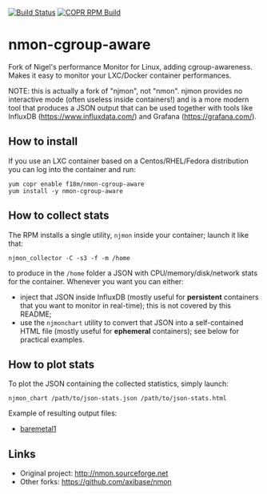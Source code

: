 [![Build Status](https://travis-ci.com/f18m/nmon-cgroup-aware.svg?branch=master)](https://travis-ci.com/f18m/nmon-cgroup-aware)
[![COPR RPM Build](https://copr.fedorainfracloud.org/coprs/f18m/nmon-cgroup-aware/package/nmon-cgroup-aware/status_image/last_build.png)](https://copr.fedorainfracloud.org/coprs/f18m/nmon-cgroup-aware/)


# nmon-cgroup-aware

Fork of Nigel's performance Monitor for Linux, adding cgroup-awareness. Makes it easy to monitor your LXC/Docker container performances.

NOTE: this is actually a fork of "njmon", not "nmon". njmon provides no interactive mode (often useless inside containers!) and is a more modern tool that produces a JSON output that can be used together with tools like InfluxDB (https://www.influxdata.com/) and Grafana (https://grafana.com/).


## How to install

If you use an LXC container
based on a Centos/RHEL/Fedora distribution you can log into the container and run:

```
yum copr enable f18m/nmon-cgroup-aware
yum install -y nmon-cgroup-aware
```

## How to collect stats

The RPM installs a single utility, `njmon` inside your container; launch it like that:

```
njmon_collector -C -s3 -f -m /home
```

to produce in the `/home` folder a JSON with CPU/memory/disk/network stats for the container.
Whenever you want you can either:

- inject that JSON inside InfluxDB (mostly useful for **persistent** containers that you want to monitor in real-time);
   this is not covered by this README;
- use the `njmonchart` utility to convert that JSON into a self-contained HTML file (mostly useful for **ephemeral** containers);
   see below for practical examples.


## How to plot stats

To plot the JSON containing the collected statistics, simply launch:

```
njmon_chart /path/to/json-stats.json /path/to/json-stats.html
```

Example of resulting output files:

 - [baremetal1](examples/baremetal1_20190413_1605.html)


## Links

- Original project: http://nmon.sourceforge.net
- Other forks: https://github.com/axibase/nmon
